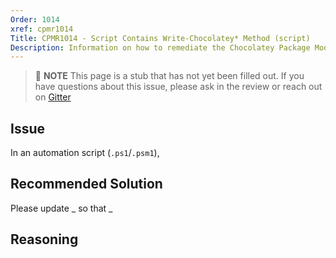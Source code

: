 ```yaml
---
Order: 1014
xref: cpmr1014
Title: CPMR1014 - Script Contains Write-Chocolatey* Method (script)
Description: Information on how to remediate the Chocolatey Package Moderation Rule 1014
---
```


> :memo: **NOTE** This page is a stub that has not yet been filled out. If you have questions about this issue, please ask in the review or reach out on [Gitter](https://gitter.im/chocolatey/chocolatey.org)

## Issue

In an automation script (`.ps1`/`.psm1`),

## Recommended Solution

Please update _ so that _

## Reasoning
